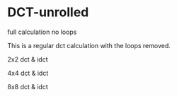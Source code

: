 # DCT-unrolled
full calculation no loops

This is a regular dct calculation with the loops removed.

2x2 dct & idct

4x4 dct & idct

8x8 dct & idct

